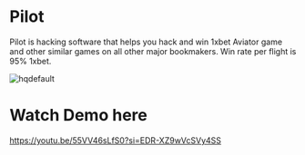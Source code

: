 # Pilot
Pilot is hacking software that helps you hack and win 1xbet Aviator game and other similar games on all other major bookmakers. Win rate per flight is 95% 1xbet.

![hqdefault](https://github.com/user-attachments/assets/dbfc9539-6240-462e-b63c-13637b52664a)

# Watch Demo here
https://youtu.be/55VV46sLfS0?si=EDR-XZ9wVcSVy4SS
